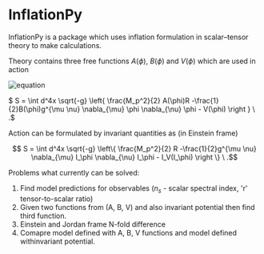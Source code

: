 
# InflationPy


InflationPy is a package which uses inflation formulation in scalar–tensor theory to make calculations.

Theory contains three free functions $A(\phi)$, $B(\phi)$ and $V(\phi)$ which are used in action

![equation](https://latex.codecogs.com/svg.image?&space;S&space;=&space;\int&space;d^4x&space;\sqrt{-g}&space;\left\{&space;\frac{M_p^2}{2}&space;A(\phi)R&space;&space;-\frac{1}{2}B(\phi)g^{\mu&space;\nu}&space;\nabla_{\mu}&space;\phi&space;\nabla_{\nu}&space;\phi&space;-&space;&space;V(\phi)&space;&space;\right&space;\}&space;\&space;.)

$ S = \int d^4x \sqrt{-g} \left\{ \frac{M_p^2}{2} A(\phi)R  -\frac{1}{2}B(\phi)g^{\mu \nu} \nabla_{\mu} \phi \nabla_{\nu} \phi -  V(\phi)  \right \} \ .$

Action can be formulated by invariant quantities as (in Einstein frame)

$$ S = \int d^4x \sqrt{-g} \left\{ \frac{M_p^2}{2} R  -\frac{1}{2}g^{\mu \nu} \nabla_{\mu} I_\phi \nabla_{\nu} I_\phi -  I_V(I_\phi)  \right \} \ .$$

Problems what currently can be solved:

1. Find model predictions for observables ($n_s$ - scalar spectral index, 'r' tensor-to-scalar ratio)
2. Given two functions from (A, B, V) and also invariant potential then find third function.
3. Einstein and Jordan frame N-fold difference
4. Comapre model defined with A, B, V functions and model defined withinvariant potential.
